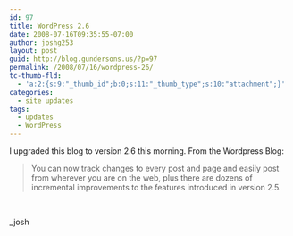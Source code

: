 ```yaml
---
id: 97
title: WordPress 2.6
date: 2008-07-16T09:35:55-07:00
author: joshg253
layout: post
guid: http://blog.gundersons.us/?p=97
permalink: /2008/07/16/wordpress-26/
tc-thumb-fld:
  - 'a:2:{s:9:"_thumb_id";b:0;s:11:"_thumb_type";s:10:"attachment";}'
categories:
  - site updates
tags:
  - updates
  - WordPress
---
```

I upgraded this blog to version 2.6 this morning. From the Wordpress Blog:

<blockquote>You can now track changes to every post and page and easily post from wherever you are on the web, plus there are dozens of incremental improvements to the features introduced in version 2.5.</blockquote>

&nbsp;

_josh